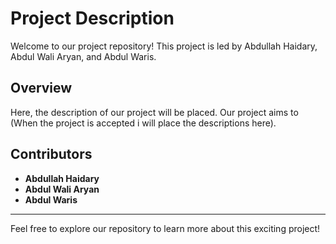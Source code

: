 # Project Description

Welcome to our project repository! This project is led by Abdullah Haidary, Abdul Wali Aryan, and Abdul Waris.

## Overview

Here, the description of our project will be placed. Our project aims to (When the project is accepted i will place the descriptions here).

## Contributors

- **Abdullah Haidary**
- **Abdul Wali Aryan**
- **Abdul Waris**

---

Feel free to explore our repository to learn more about this exciting project!

